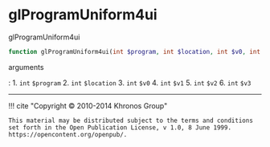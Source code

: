 # glProgramUniform4ui
glProgramUniform4ui

```php
function glProgramUniform4ui(int $program, int $location, int $v0, int $v1, int $v2, int $v3) : void
```

arguments

:    1. `int` `$program` 
    2. `int` `$location` 
    3. `int` `$v0` 
    4. `int` `$v1` 
    5. `int` `$v2` 
    6. `int` `$v3` 

---
     

!!! cite "Copyright © 2010-2014 Khronos Group"

    This material may be distributed subject to the terms and conditions set forth in the Open Publication License, v 1.0, 8 June 1999. https://opencontent.org/openpub/.